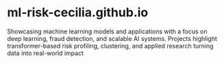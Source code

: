 # ml-risk-cecilia.github.io
Showcasing machine learning models and applications with a focus on deep learning, fraud detection, and scalable AI systems. Projects highlight transformer-based risk profiling, clustering, and applied research turning data into real-world impact
